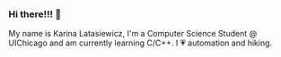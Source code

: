 ### Hi there!!! 👋
My name is Karina Latasiewicz, I'm a Computer Science Student @ UIChicago and am currently learning C/C++. 
I 💗 automation and hiking.



